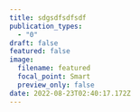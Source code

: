 ```yaml
---
title: sdgsdfsdfsdf
publication_types:
  - "0"
draft: false
featured: false
image:
  filename: featured
  focal_point: Smart
  preview_only: false
date: 2022-08-23T02:40:17.172Z
---
```

